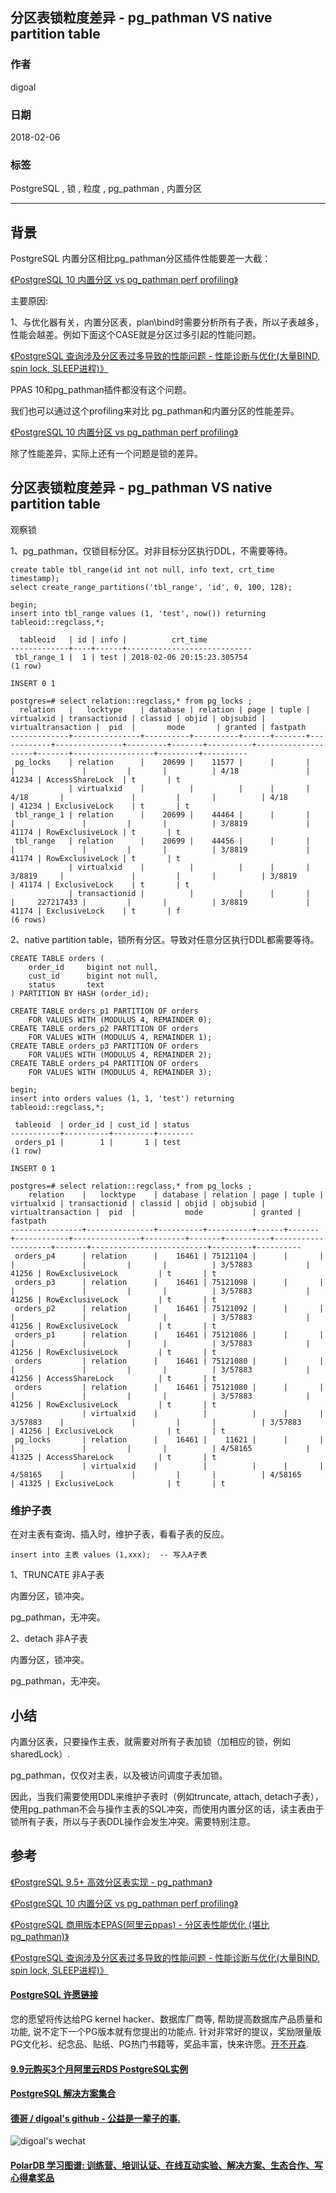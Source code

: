 ## 分区表锁粒度差异 - pg_pathman VS native partition table   
               
### 作者                
digoal                   
                   
### 日期                
2018-02-06               
               
### 标签                
PostgreSQL , 锁 , 粒度 , pg_pathman , 内置分区     
                   
----                  
                  
## 背景       
PostgreSQL 内置分区相比pg_pathman分区插件性能要差一大截：  
  
[《PostgreSQL 10 内置分区 vs pg_pathman perf profiling》](../201710/20171015_01.md)    
  
主要原因:  
  
1、与优化器有关，内置分区表，plan\bind时需要分析所有子表，所以子表越多，性能会越差。例如下面这个CASE就是分区过多引起的性能问题。  
  
[《PostgreSQL 查询涉及分区表过多导致的性能问题 - 性能诊断与优化(大量BIND, spin lock, SLEEP进程)》](../201801/20180124_01.md)    
  
PPAS 10和pg_pathman插件都没有这个问题。  
  
  
我们也可以通过这个profiling来对比 pg_pathman和内置分区的性能差异。  
  
[《PostgreSQL 10 内置分区 vs pg_pathman perf profiling》](../201710/20171015_01.md)    
  
除了性能差异，实际上还有一个问题是锁的差异。  
  
## 分区表锁粒度差异 - pg_pathman VS native partition table   
观察锁  
  
1、pg_pathman，仅锁目标分区。对非目标分区执行DDL，不需要等待。  
  
  
```  
create table tbl_range(id int not null, info text, crt_time timestamp);      
select create_range_partitions('tbl_range', 'id', 0, 100, 128);     
  
begin;  
insert into tbl_range values (1, 'test', now()) returning tableoid::regclass,*;  
  
  tableoid   | id | info |          crt_time            
-------------+----+------+----------------------------  
 tbl_range_1 |  1 | test | 2018-02-06 20:15:23.305754  
(1 row)  
  
INSERT 0 1  
```  
  
```  
postgres=# select relation::regclass,* from pg_locks ;  
  relation   |   locktype    | database | relation | page | tuple | virtualxid | transactionid | classid | objid | objsubid | virtualtransaction |  pid  |       mode       | granted | fastpath   
-------------+---------------+----------+----------+------+-------+------------+---------------+---------+-------+----------+--------------------+-------+------------------+---------+----------  
 pg_locks    | relation      |    20699 |    11577 |      |       |            |               |         |       |          | 4/18               | 41234 | AccessShareLock  | t       | t  
             | virtualxid    |          |          |      |       | 4/18       |               |         |       |          | 4/18               | 41234 | ExclusiveLock    | t       | t  
 tbl_range_1 | relation      |    20699 |    44464 |      |       |            |               |         |       |          | 3/8819             | 41174 | RowExclusiveLock | t       | t  
 tbl_range   | relation      |    20699 |    44456 |      |       |            |               |         |       |          | 3/8819             | 41174 | RowExclusiveLock | t       | t  
             | virtualxid    |          |          |      |       | 3/8819     |               |         |       |          | 3/8819             | 41174 | ExclusiveLock    | t       | t  
             | transactionid |          |          |      |       |            |     227217433 |         |       |          | 3/8819             | 41174 | ExclusiveLock    | t       | f  
(6 rows)  
```  
  
2、native partition table，锁所有分区。导致对任意分区执行DDL都需要等待。  
  
```     
CREATE TABLE orders (      
    order_id     bigint not null,      
    cust_id      bigint not null,      
    status       text      
) PARTITION BY HASH (order_id);      
```      
      
```      
CREATE TABLE orders_p1 PARTITION OF orders      
    FOR VALUES WITH (MODULUS 4, REMAINDER 0);      
CREATE TABLE orders_p2 PARTITION OF orders      
    FOR VALUES WITH (MODULUS 4, REMAINDER 1);      
CREATE TABLE orders_p3 PARTITION OF orders      
    FOR VALUES WITH (MODULUS 4, REMAINDER 2);      
CREATE TABLE orders_p4 PARTITION OF orders      
    FOR VALUES WITH (MODULUS 4, REMAINDER 3);         
```  
  
```  
begin;  
insert into orders values (1, 1, 'test') returning tableoid::regclass,*;  
  
 tableoid  | order_id | cust_id | status   
-----------+----------+---------+--------  
 orders_p1 |        1 |       1 | test  
(1 row)  
  
INSERT 0 1  
```  
  
```  
postgres=# select relation::regclass,* from pg_locks ;  
    relation    |   locktype    | database | relation | page | tuple | virtualxid | transactionid | classid | objid | objsubid | virtualtransaction |  pid  |           mode           | granted | fastpath   
----------------+---------------+----------+----------+------+-------+------------+---------------+---------+-------+----------+--------------------+-------+--------------------------+---------+----------  
 orders_p4      | relation      |    16461 | 75121104 |      |       |            |               |         |       |          | 3/57883            | 41256 | RowExclusiveLock         | t       | t  
 orders_p3      | relation      |    16461 | 75121098 |      |       |            |               |         |       |          | 3/57883            | 41256 | RowExclusiveLock         | t       | t  
 orders_p2      | relation      |    16461 | 75121092 |      |       |            |               |         |       |          | 3/57883            | 41256 | RowExclusiveLock         | t       | t  
 orders_p1      | relation      |    16461 | 75121086 |      |       |            |               |         |       |          | 3/57883            | 41256 | RowExclusiveLock         | t       | t  
 orders         | relation      |    16461 | 75121080 |      |       |            |               |         |       |          | 3/57883            | 41256 | AccessShareLock          | t       | t  
 orders         | relation      |    16461 | 75121080 |      |       |            |               |         |       |          | 3/57883            | 41256 | RowExclusiveLock         | t       | t  
                | virtualxid    |          |          |      |       | 3/57883    |               |         |       |          | 3/57883            | 41256 | ExclusiveLock            | t       | t  
 pg_locks       | relation      |    16461 |    11621 |      |       |            |               |         |       |          | 4/58165            | 41325 | AccessShareLock          | t       | t  
                | virtualxid    |          |          |      |       | 4/58165    |               |         |       |          | 4/58165            | 41325 | ExclusiveLock            | t       | t  
```  
  
### 维护子表  
在对主表有查询、插入时，维护子表，看看子表的反应。  
  
```  
insert into 主表 values (1,xxx);  -- 写入A子表  
```  
  
1、TRUNCATE 非A子表  
  
内置分区，锁冲突。  
  
pg_pathman，无冲突。  
  
2、detach 非A子表  
  
内置分区，锁冲突。  
  
pg_pathman，无冲突。  
  
  
## 小结  
内置分区表，只要操作主表，就需要对所有子表加锁（加相应的锁，例如sharedLock）.  
  
pg_pathman，仅仅对主表，以及被访问调度子表加锁。  
  
因此，当我们需要使用DDL来维护子表时（例如truncate, attach, detach子表），使用pg_pathman不会与操作主表的SQL冲突，而使用内置分区的话，读主表由于锁所有子表，所以与子表DDL操作会发生冲突。需要特别注意。  
  
## 参考  
[《PostgreSQL 9.5+ 高效分区表实现 - pg_pathman》](../201610/20161024_01.md)    
  
[《PostgreSQL 10 内置分区 vs pg_pathman perf profiling》](../201710/20171015_01.md)    
  
[《PostgreSQL 商用版本EPAS(阿里云ppas) - 分区表性能优化 (堪比pg_pathman)》](../201801/20180122_03.md)    
  
[《PostgreSQL 查询涉及分区表过多导致的性能问题 - 性能诊断与优化(大量BIND, spin lock, SLEEP进程)》](../201801/20180124_01.md)    
  
  
  
  
  
  
  
  
  
  
  
  
  
  
  
  
  
  
  
  
  
  
  
  
  
  
  
  
  
  
  
  
  
  
  
  
  
  
  
  
  
  
  
  
  
  
  
  
  
  
  
  
  
  
  
  
  
  
  
  
  
  
  
  
  
  
  
  
  
  
  
  
  
  
#### [PostgreSQL 许愿链接](https://github.com/digoal/blog/issues/76 "269ac3d1c492e938c0191101c7238216")
您的愿望将传达给PG kernel hacker、数据库厂商等, 帮助提高数据库产品质量和功能, 说不定下一个PG版本就有您提出的功能点. 针对非常好的提议，奖励限量版PG文化衫、纪念品、贴纸、PG热门书籍等，奖品丰富，快来许愿。[开不开森](https://github.com/digoal/blog/issues/76 "269ac3d1c492e938c0191101c7238216").  
  
  
#### [9.9元购买3个月阿里云RDS PostgreSQL实例](https://www.aliyun.com/database/postgresqlactivity "57258f76c37864c6e6d23383d05714ea")
  
  
#### [PostgreSQL 解决方案集合](https://yq.aliyun.com/topic/118 "40cff096e9ed7122c512b35d8561d9c8")
  
  
#### [德哥 / digoal's github - 公益是一辈子的事.](https://github.com/digoal/blog/blob/master/README.md "22709685feb7cab07d30f30387f0a9ae")
  
  
![digoal's wechat](../pic/digoal_weixin.jpg "f7ad92eeba24523fd47a6e1a0e691b59")
  
  
#### [PolarDB 学习图谱: 训练营、培训认证、在线互动实验、解决方案、生态合作、写心得拿奖品](https://www.aliyun.com/database/openpolardb/activity "8642f60e04ed0c814bf9cb9677976bd4")
  
